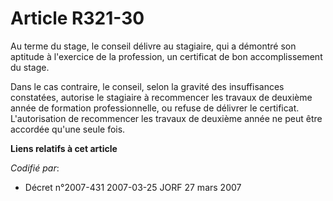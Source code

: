 # Article R321-30

Au terme du stage, le conseil délivre au stagiaire, qui a démontré son aptitude à l'exercice de la profession, un certificat
de bon accomplissement du stage.

Dans le cas contraire, le conseil, selon la gravité des insuffisances constatées, autorise le stagiaire à recommencer les
travaux de deuxième année de formation professionnelle, ou refuse de délivrer le certificat. L'autorisation de recommencer
les travaux de deuxième année ne peut être accordée qu'une seule fois.

**Liens relatifs à cet article**

_Codifié par_:

  - Décret n°2007-431 2007-03-25 JORF 27 mars 2007
